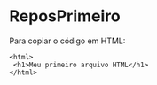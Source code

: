 # ReposPrimeiro

Para copiar o código em HTML:
```
<html>
 <h1>Meu primeiro arquivo HTML</h1>
</html>
```
